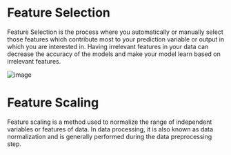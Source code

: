 # Feature Selection
Feature Selection is the process where you automatically or manually select those features which contribute most to your prediction variable or output in which you are interested 
in. Having irrelevant features in your data can decrease the accuracy of the models and make your model learn based on irrelevant features.

![image](https://user-images.githubusercontent.com/68160449/119999376-4f181780-bfef-11eb-9710-87c6683189e0.png)


# Feature Scaling
Feature scaling is a method used to normalize the range of independent variables or features of data. In data processing, it is also known as data normalization and is generally 
performed during the data preprocessing step.
